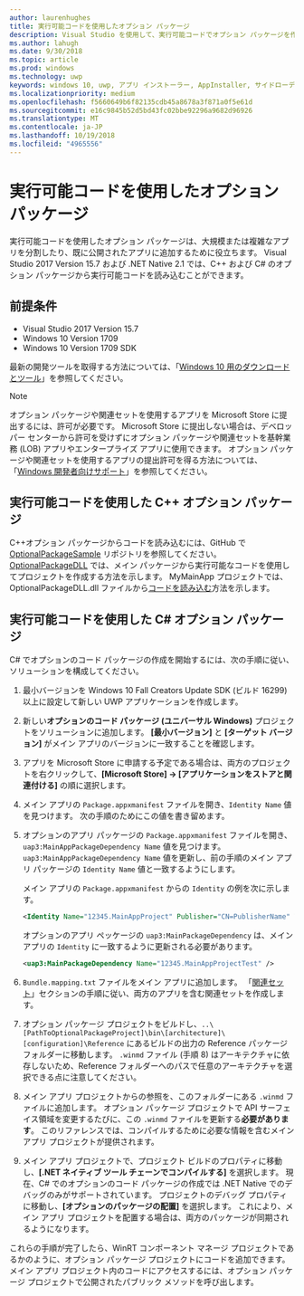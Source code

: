 ```yaml
---
author: laurenhughes
title: 実行可能コードを使用したオプション パッケージ
description: Visual Studio を使用して、実行可能コードでオプション パッケージを作成する方法について説明します。
ms.author: lahugh
ms.date: 9/30/2018
ms.topic: article
ms.prod: windows
ms.technology: uwp
keywords: windows 10, uwp, アプリ インストーラー, AppInstaller, サイドローディング, 関連セット, オプション パッケージ
ms.localizationpriority: medium
ms.openlocfilehash: f5660649b6f82135cdb45a8678a3f871a0f5e61d
ms.sourcegitcommit: e16c9845b52d5bd43fc02bbe92296a9682d96926
ms.translationtype: MT
ms.contentlocale: ja-JP
ms.lasthandoff: 10/19/2018
ms.locfileid: "4965556"
---
```

# <a name="optional-packages-with-executable-code"></a>実行可能コードを使用したオプション パッケージ
 
実行可能コードを使用したオプション パッケージは、大規模または複雑なアプリを分割したり、既に公開されたアプリに追加するために役立ちます。 Visual Studio 2017 Version 15.7 および .NET Native 2.1 では、C++ および C# のオプション パッケージから実行可能コードを読み込むことができます。

## <a name="prerequisites"></a>前提条件
- Visual Studio 2017 Version 15.7
- Windows 10 Version 1709
- Windows 10 Version 1709 SDK

最新の開発ツールを取得する方法については、「[Windows 10 用のダウンロードとツール](https://developer.microsoft.com/windows/downloads)」を参照してください。 

> [!NOTE]
> オプション パッケージや関連セットを使用するアプリを Microsoft Store に提出するには、許可が必要です。 Microsoft Store に提出しない場合は、デベロッパー センターから許可を受けずにオプション パッケージや関連セットを基幹業務 (LOB) アプリやエンタープライズ アプリに使用できます。 オプション パッケージや関連セットを使用するアプリの提出許可を得る方法については、「[Windows 開発者向けサポート](https://developer.microsoft.com/windows/support)」を参照してください。

## <a name="c-optional-packages-with-executable-code"></a>実行可能コードを使用した C++ オプション パッケージ

C++オプション パッケージからコードを読み込むには、GitHub で [OptionalPackageSample](https://github.com/AppInstaller/OptionalPackageSample) リポジトリを参照してください。 [OptionalPackageDLL](https://github.com/AppInstaller/OptionalPackageSample/tree/master/OptionalPackageDLL) では、メイン パッケージから実行可能なコードを使用してプロジェクトを作成する方法を示します。 MyMainApp プロジェクトでは、OptionalPackageDLL.dll ファイルから[コードを読み込む](https://github.com/AppInstaller/OptionalPackageSample/blob/bf6b4915ff1f3b8abfdaacb1ad9e77184c49fe18/MyMainApp/MainPage.xaml.cpp#L182)方法を示します。

## <a name="c-optional-packages-with-executable-code"></a>実行可能コードを使用した C# オプション パッケージ

C# でオプションのコード パッケージの作成を開始するには、次の手順に従い、ソリューションを構成してください。

1. 最小バージョンを Windows 10 Fall Creators Update SDK (ビルド 16299) 以上に設定して新しい UWP アプリケーションを作成します。

2. 新しい**オプションのコード パッケージ (ユニバーサル Windows)** プロジェクトをソリューションに追加します。 **[最小バージョン]** と **[ターゲット バージョン]** がメイン アプリのバージョンに一致することを確認します。

3. アプリを Microsoft Store に申請する予定である場合は、両方のプロジェクトを右クリックして、**[Microsoft Store] -> [アプリケーションをストアと関連付ける]** の順に選択します。

4. メイン アプリの `Package.appxmanifest` ファイルを開き、`Identity Name` 値を見つけます。 次の手順のためにこの値を書き留めます。

5. オプションのアプリ パッケージの `Package.appxmanifest` ファイルを開き、`uap3:MainAppPackageDependency Name` 値を見つけます。 `uap3:MainAppPackageDependency Name` 値を更新し、前の手順のメイン アプリ パッケージの `Identity Name` 値と一致するようにします。 

    メイン アプリの `Package.appxmanifest` からの `Identity` の例を次に示します。
    ```XML
    <Identity Name="12345.MainAppProject" Publisher="CN=PublisherName" Version="1.0.0.0" />
    ```

    オプションのアプリ ペッケージの `uap3:MainPackageDependency` は、メイン アプリの `Identity` に一致するように更新される必要があります。
    ```XML
    <uap3:MainPackageDependency Name="12345.MainAppProjectTest" />
    ```

6. `Bundle.mapping.txt` ファイルをメイン アプリに追加します。 「[関連セット](https://docs.microsoft.com/windows/uwp/packaging/optional-packages#related-sets)」セクションの手順に従い、両方のアプリを含む関連セットを作成します。 

7. オプション パッケージ プロジェクトをビルドし、`..\[PathToOptionalPackageProject]\bin\[architecture]\[configuration]\Reference` にあるビルドの出力の Reference パッケージ フォルダーに移動します。 `.winmd` ファイル (手順 8) はアーキテクチャに依存しないため、Reference フォルダーへのパスで任意のアーキテクチャを選択できる点に注意してください。

8. メイン アプリ プロジェクトからの参照を、このフォルダーにある `.winmd` ファイルに追加します。 オプション パッケージ プロジェクトで API サーフェイス領域を変更するたびに、この `.winmd` ファイルを更新する**必要があります**。 このリファレンスでは、コンパイルするために必要な情報を含むメイン アプリ プロジェクトが提供されます。

9. メイン アプリ プロジェクトで、プロジェクト ビルドのプロパティに移動し、**[.NET ネイティブ ツール チェーンでコンパイルする]** を選択します。 現在、C# でのオプションのコード パッケージの作成では .NET Native でのデバッグのみがサポートされています。 プロジェクトのデバッグ プロパティに移動し、**[オプションのパッケージの配置]** を選択します。 これにより、メイン アプリ プロジェクトを配置する場合は、両方のパッケージが同期されるようになります。

これらの手順が完了したら、WinRT コンポーネント マネージ プロジェクトであるかのように、オプション パッケージ プロジェクトにコードを追加できます。 メイン アプリ プロジェクト内のコードにアクセスするには、オプション パッケージ プロジェクトで公開されたパブリック メソッドを呼び出します。